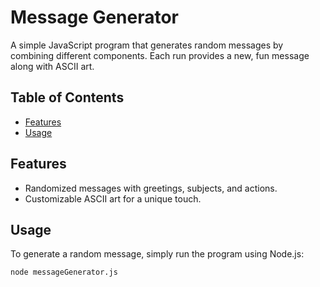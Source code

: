 # Message Generator

A simple JavaScript program that generates random messages by combining different components. Each run provides a new, fun message along with ASCII art.

## Table of Contents

- [Features](#features)
- [Usage](#usage)

## Features

- Randomized messages with greetings, subjects, and actions.
- Customizable ASCII art for a unique touch.

## Usage

To generate a random message, simply run the program using Node.js:

```bash
node messageGenerator.js

